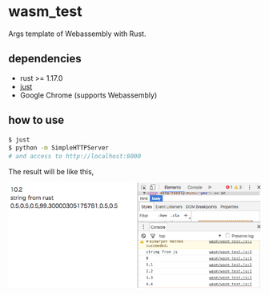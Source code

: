 # wasm_test

Args template of Webassembly with Rust.

## dependencies

* rust >= 1.17.0
* [just](https://github.com/casey/just)
* Google Chrome (supports Webassembly)

## how to use

```sh
$ just
$ python -m SimpleHTTPServer
# and access to http://localhost:8000
```

The result will be like this,

![wasm_test.png](image/wasm_test.png)
